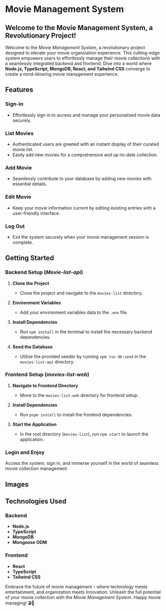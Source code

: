 # Movie Management System

## Welcome to the Movie Management System, a Revolutionary Project!

Welcome to the *Movie Management System*, a revolutionary project designed to elevate your movie organization experience. This cutting-edge system empowers users to effortlessly manage their movie collections with a seamlessly integrated backend and frontend. Dive into a world where **Node.js, TypeScript, MongoDB, React, and Tailwind CSS** converge to create a mind-blowing movie management experience.

## Features

### Sign-in
- Effortlessly sign in to access and manage your personalized movie data securely.

### List Movies
- Authenticated users are greeted with an instant display of their curated movie list.
- Easily add new movies for a comprehensive and up-to-date collection.

### Add Movie
- Seamlessly contribute to your database by adding new movies with essential details.

### Edit Movie
- Keep your movie information current by editing existing entries with a user-friendly interface.

### Log Out
- Exit the system securely when your movie management session is complete.

## Getting Started

### Backend Setup (*Movie-list-api*)

1. **Clone the Project**
   - Clone the project and navigate to the `movies-list` directory.

2. **Environment Variables**
   - Add your environment variables data to the `.env` file.

3. **Install Dependencies**
   - Run `npm install` in the terminal to install the necessary backend dependencies.

4. **Seed the Database**
   - Utilize the provided seeder by running `npm run db:seed` in the `movies-list-api` directory.

### Frontend Setup (*movies-list-web*)

1. **Navigate to Frontend Directory**
   - Move to the `movies-list-web` directory for frontend setup.

2. **Install Dependencies**
   - Run `pnpm install` to install the frontend dependencies.

3. **Start the Application**
   - In the root directory (`movies-list`), run `npm start` to launch the application.

### Login and Enjoy
Access the system, sign in, and immerse yourself in the world of seamless movie collection management.

## Images


## Technologies Used

### Backend

- **Node.js**
- **TypeScript**
- **MongoDB**
- **Mongoose ODM**

### Frontend

- **React**
- **TypeScript**
- **Tailwind CSS**

Embrace the future of movie management – where technology meets entertainment, and organization meets innovation. Unleash the full potential of your movie collection with the *Movie Management System*. Happy movie managing! 🎬🚀
